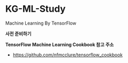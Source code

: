 # KG-ML-Study
Machine Learning By TensorFlow

**사전 준비하기**

**TensorFlow Machine Learning Cookbook 참고 주소**
- https://github.com/nfmcclure/tensorflow_cookbook

